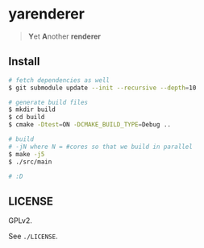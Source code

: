 # yarenderer

> **Y**et **A**nother **renderer**

## Install

```sh
# fetch dependencies as well
$ git submodule update --init --recursive --depth=10

# generate build files
$ mkdir build
$ cd build
$ cmake -Dtest=ON -DCMAKE_BUILD_TYPE=Debug ..

# build
# -jN where N = #cores so that we build in parallel
$ make -j5 
$ ./src/main

# :D
```

## LICENSE

GPLv2.

See `./LICENSE`.

